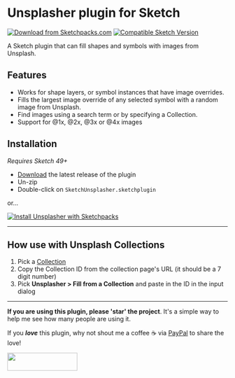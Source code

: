 # Unsplasher plugin for Sketch
[![Download from Sketchpacks.com](https://badges.sketchpacks.com/plugins/com.gilesperry.sketch-unsplasher/version.svg)](https://api.sketchpacks.com/v1/plugins/com.gilesperry.sketch-unsplasher/download) [![Compatible Sketch Version](https://badges.sketchpacks.com/plugins/com.gilesperry.sketch-unsplasher/compatibility.svg)](https://sketchpacks.com/perrysmotors/sketch-unsplasher)

A Sketch plugin that can fill shapes and symbols with images from Unsplash.

## Features
- Works for shape layers, or symbol instances that have image overrides.
- Fills the largest image override of any selected symbol with a random image from Unsplash.
- Find images using a search term or by specifying a Collection.
- Support for @1x, @2x, @3x or @4x images

## Installation

_Requires Sketch 49+_

* [Download](https://github.com/perrysmotors/sketch-unsplasher/releases/latest) the latest release of the plugin
* Un-zip
* Double-click on `SketchUnsplasher.sketchplugin`

or...

[![Install Unsplasher with Sketchpacks](http://sketchpacks-com.s3.amazonaws.com/assets/badges/sketchpacks-badge-install.png "Install Unsplasher with Sketchpacks")](https://sketchpacks.com/perrysmotors/sketch-unsplasher/install)

---

## How use with Unsplash Collections

1. Pick a [Collection](https://unsplash.com/collections)
2. Copy the Collection ID from the collection page's URL (it should be a 7 digit number)
3. Pick **Unsplasher > Fill from a Collection** and paste in the ID in the input dialog

---

**If you are using this plugin, please 'star' the project**. It's a simple way to help me see how many people are using it.

If you ***love*** this plugin, why not shout me a coffee ☕️ via [PayPal](https://www.paypal.me/perrysmotors/2) to share the love!

<a href="https://www.paypal.me/perrysmotors/2">
  <img width="160" height="41" src="https://user-images.githubusercontent.com/12557727/39295119-7e115bca-4935-11e8-9fe9-802d667ac22c.png" >
</a>
